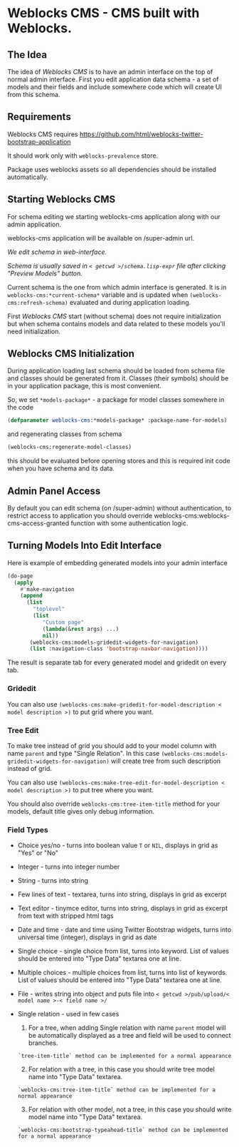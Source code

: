 # Weblocks CMS - CMS built with Weblocks.

## The Idea 

The idea of *Weblocks CMS* is to have an admin interface on the top of normal admin interface.
First you edit application data schema - a set of models and their fields and include somewhere code which will create UI from this schema.

## Requirements

Weblocks CMS requires https://github.com/html/weblocks-twitter-bootstrap-application

It should work only with `weblocks-prevalence` store.

Package uses weblocks assets so all dependencies should be installed automatically.

## Starting Weblocks CMS

For schema editing we starting weblocks-cms application along with our admin application.

weblocks-cms application will be available on /super-admin url.

_We edit schema in web-interface._

_Schema is usually saved in `< getcwd >/schema.lisp-expr` file after clicking "Preview Models" button._

Current schema is the one from which admin interface is generated.
It is in `weblocks-cms:*current-schema*` variable and is updated when `(weblocks-cms:refresh-schema)` evaluated 
and during application loading.

First *Weblocks CMS* start (without schema) does not require initialization but when schema contains models 
and data related to these models you'll need initialization.

## Weblocks CMS Initialization

During application loading last schema should be loaded from schema file and classes should be generated from it.
Classes (their symbols) should be in your application package, this is most convenient.

So, we set `*models-package*` - a package for model classes somewhere in the code

```lisp
(defparameter weblocks-cms:*models-package* :package-name-for-models)
```

and regenerating classes from schema

```lisp
(weblocks-cms:regenerate-model-classes)
```

this should be evaluated before opening stores and this is required init code when you have schema and its data.

## Admin Panel Access

By default you can edit schema (on /super-admin) without authentication, to restrict access to application you should override weblocks-cms:weblocks-cms-access-granted function with some authentication logic.

## Turning Models Into Edit Interface

Here is example of embedding generated models into your admin interface

```lisp
(do-page 
  (apply 
    #'make-navigation 
    (append 
      (list
        "toplevel"
        (list 
           "Custom page" 
           (lambda(&rest args) ...)
           nil))
       (weblocks-cms:models-gridedit-widgets-for-navigation)
       (list :navigation-class 'bootstrap-navbar-navigation))))
```

The result is separate tab for every generated model and gridedit on every tab.

### Gridedit

You can also use `(weblocks-cms:make-gridedit-for-model-description < model description >)` to put grid where you want.

### Tree Edit

To make tree instead of grid you should add to your model column with name `parent` and type "Single Relation".
In this case `(weblocks-cms:models-gridedit-widgets-for-navigation)` will create tree from such description instead of grid.

You can also use `(weblocks-cms:make-tree-edit-for-model-description < model description >)` to put tree where you want.

You should also override `weblocks-cms:tree-item-title` method for your models, default title gives only debug information.

### Field Types

* Choice yes/no     - turns into boolean value `T` or `NIL`, displays in grid as "Yes" or "No"

* Integer           - turns into integer number

* String            - turns into string

* Few lines of text - textarea, turns into string, displays in grid as excerpt

* Text editor       - tinymce editor, turns into string, displays in grid as excerpt from text with stripped html tags

* Date and time     - date and time using Twitter Bootstrap widgets, turns into universal time (integer), displays in grid as date

* Single choice     - single choice from list, turns into keyword. List of values should be entered into "Type Data" textarea one at line.

* Multiple choices  - multiple choices from list, turns into list of keywords. List of values should be entered into "Type Data" textarea one at line.

* File              - writes string into object and puts file into `< getcwd >/pub/upload/< model name >-< field name >/`

* Single relation   - used in few cases

    1. For a tree, when adding Single relation with name `parent` model will be automatically displayed as a tree and field will be used to connect branches.

      `tree-item-title` method can be implemented for a normal appearance

    2. For relation with a tree, in this case you should write tree model name into "Type Data" textarea. 

      `weblocks-cms:tree-item-title` method can be implemented for a normal appearance

    3. For relation with other model, not a tree, in this case you should write model name into "Type Data" textarea.

      `weblocks-cms:bootstrap-typeahead-title` method can be implemented for a normal appearance
